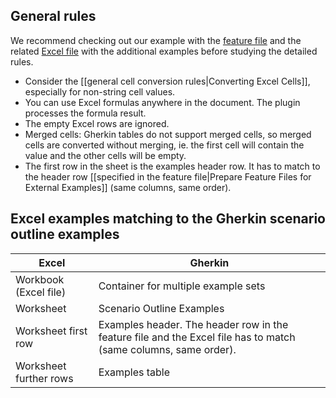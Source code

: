 ## General rules

We recommend checking out our example with the [feature file](http://www.specflow.org/media/sfp_exel/Sample-ExcelExamples.feature) and the related [Excel file](http://www.specflow.org/media/sfp_exel/Sample-ExcelExamples.xlsx) with the additional examples before studying the detailed rules.

* Consider the [[general cell conversion rules|Converting Excel Cells]], especially for non-string cell values.
* You can use Excel formulas anywhere in the document. The plugin processes the formula result.
* The empty Excel rows are ignored.
* Merged cells: Gherkin tables do not support merged cells, so merged cells are converted without merging, ie. the first cell will contain the value and the other cells will be empty.
* The first row in the sheet is the examples header row. It has to match to the header row [[specified in the feature file|Prepare Feature Files for External Examples]] (same columns, same order).

## Excel examples matching to the Gherkin scenario outline examples

<table>
<thead>
<tr>
<th>Excel</th>
<th>Gherkin</th>
</tr>
</thead>
<tbody>
<tr>
<td>Workbook (Excel file)</td>
<td>Container for multiple example sets</td>
</tr>
<tr>
<td>Worksheet</td>
<td>Scenario Outline Examples</td>
</tr>
<tr>
<td>Worksheet first row</td>
<td>Examples header. The header row in the feature file and the Excel file has to match (same columns, same order).</td>
</tr>
<tr>
<td>Worksheet further rows</td>
<td>Examples table</td>
</tr>
</tbody>
</table>